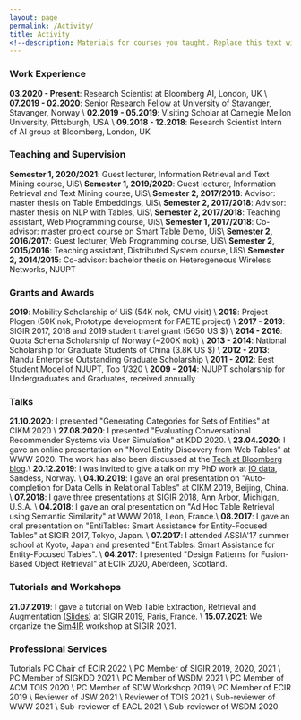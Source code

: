 ```yaml
---
layout: page
permalink: /Activity/
title: Activity
<!--description: Materials for courses you taught. Replace this text with your description.-->
---
```


### Work Experience

<strong>03.2020 - Present</strong>: Research Scientist at Bloomberg AI, London, UK \\
<strong>07.2019 - 02.2020</strong>: Senior Research Fellow at University of Stavanger, Stavanger, Norway \\
<strong>02.2019 - 05.2019</strong>: Visiting Scholar at Carnegie Mellon University, Pittsburgh, USA \\
<strong>09.2018 - 12.2018</strong>: Research Scientist Intern of AI group at Bloomberg, London, UK


### Teaching and Supervision

<strong>Semester 1, 2020/2021</strong>: Guest lecturer, Information Retrieval and Text Mining course, UiS\\
<strong>Semester 1, 2019/2020</strong>: Guest lecturer, Information Retrieval and Text Mining course, UiS\\
<strong>Semester 2, 2017/2018</strong>: Advisor: master thesis on Table Embeddings, UiS\\
<strong>Semester 2, 2017/2018</strong>: Advisor: master thesis on NLP with Tables, UiS\\
<strong>Semester 2, 2017/2018</strong>: Teaching assistant, Web Programming course, UiS\\
<strong>Semester 1, 2017/2018</strong>: Co-advisor: master project course on Smart Table Demo, UiS\\
<strong>Semester 2, 2016/2017</strong>: Guest lecturer, Web Programming course, UiS\\
<strong>Semester 2, 2015/2016</strong>: Teaching assistant, Distributed System course, UiS\\
<strong>Semester 2, 2014/2015</strong>: Co-advisor: bachelor thesis on Heterogeneous Wireless Networks, NJUPT 

### Grants and Awards

<strong>2019</strong>: Mobility Scholarship of UiS (54K nok, CMU visit) \\
<strong>2018</strong>: Project Plogen (50K nok, Prototype development for FAETE project) \\
<strong>2017 - 2019</strong>: SIGIR 2017, 2018 and 2019 student travel grant (5650 US $) \\
<strong>2014 - 2016</strong>: Quota Schema Scholarship of Norway (~200K nok) \\
<strong>2013 - 2014</strong>: National Scholarship for Graduate Students of China (3.8K US $) \\
<strong>2012 - 2013</strong>: Nandu Enterprise Outstanding Graduate Scholarship \\
<strong>2011 - 2012</strong>: Best Student Model of NJUPT, Top 1/320 \\
<strong>2009 - 2014</strong>: NJUPT scholarship for Undergraduates and Graduates, received annually

### Talks

<strong>21.10.2020</strong>: I presented "Generating Categories for Sets of Entities" at CIKM 2020 \\
<strong>27.08.2020</strong>: I presented "Evaluating Conversational Recommender Systems via User Simulation" at KDD 2020. \\
<strong>23.04.2020</strong>: I gave an online presentation on "Novel Entity Discovery from Web Tables" at WWW 2020. The work has also been discussed at the [Tech at Bloomberg blog](https://www.techatbloomberg.com/blog/using-tables-to-build-better-knowledge-graphs/).\\
<strong>20.12.2019</strong>: I was invited to give a talk on my PhD work at [IO data](https://www.io-data.no/), Sandess, Norway. \\
<strong>04.10.2019</strong>: I gave an oral presentation on "Auto-completion for Data Cells in Relational Tables" at CIKM 2019, Beijing, China. \\
<strong>07.2018</strong>: I gave three presentations at SIGIR 2018, Ann Arbor, Michigan, U.S.A.  \\
<strong>04.2018</strong>: I gave an oral presentation on "Ad Hoc Table Retrieval using Semantic Similarity" at WWW 2018, Leon, France.\\
<strong>08.2017</strong>: I gave an oral presentation on "EntiTables: Smart Assistance for Entity-Focused Tables" at SIGIR 2017, Tokyo, Japan. \\
<strong>07.2017</strong>: I attended ASSIA'17 summer school at Kyoto, Japan and presented "EntiTables: Smart Assistance for Entity-Focused Tables". \\
<strong>04.2017</strong>: I presented "Design Patterns for Fusion-Based Object Retrieval" at ECIR 2020, Aberdeen, Scotland.  

### Tutorials and Workshops

<strong>21.07.2019</strong>: I gave a tutorial on Web Table Extraction, Retrieval and Augmentation ([Slides](https://github.com/iai-group/webtables-tutorial)) at SIGIR 2019, Paris, France. \\
<strong>15.07.2021</strong>: We organize the [Sim4IR](http://sim4ir.org/) workshop at SIGIR 2021.

### Professional Services

Tutorials PC Chair of ECIR 2022 \\
PC Member of SIGIR 2019, 2020, 2021 \\
PC Member of SIGKDD 2021 \\
PC Member of WSDM 2021 \\
PC Member of ACM TOIS 2020 \\
PC Member of SDW Workshop 2019 \\
PC Member of ECIR 2019 \\
Reviewer of JSW 2021 \\
Reviewer of TOIS 2021 \\
Sub-reviewer of WWW 2021 \\
Sub-reviewer of EACL 2021 \\
Sub-reviewer of WSDM 2020










